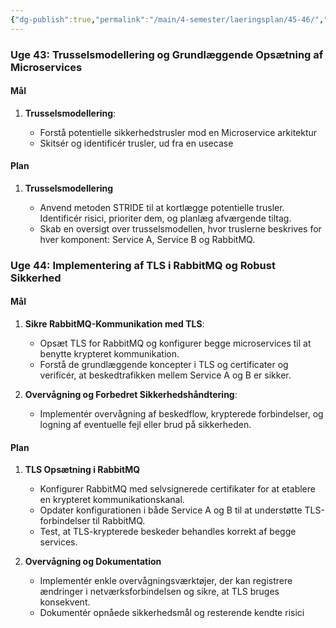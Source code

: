 ```yaml
---
{"dg-publish":true,"permalink":"/main/4-semester/laeringsplan/45-46/","created":"2024-10-31T11:25:48.310+01:00"}
---
```



### Uge 43: Trusselsmodellering og Grundlæggende Opsætning af Microservices

#### Mål

1. **Trusselsmodellering**:
    
    - Forstå potentielle sikkerhedstrusler mod en Microservice arkitektur
    - Skitsér og identificér trusler, ud fra en usecase


#### Plan

1. **Trusselsmodellering**
    
    - Anvend metoden STRIDE  til at kortlægge potentielle trusler. Identificér risici, prioriter dem, og planlæg afværgende tiltag.
    - Skab en oversigt over trusselsmodellen, hvor truslerne beskrives for hver komponent: Service A, Service B og RabbitMQ.

### Uge 44: Implementering af TLS i RabbitMQ og Robust Sikkerhed

#### Mål

1. **Sikre RabbitMQ-Kommunikation med TLS**:
    
    - Opsæt TLS for RabbitMQ og konfigurer begge microservices til at benytte krypteret kommunikation.
    - Forstå de grundlæggende koncepter i TLS og certificater og verificér, at beskedtrafikken mellem Service A og B er sikker.
2. **Overvågning og Forbedret Sikkerhedshåndtering**:
    
    - Implementér overvågning af beskedflow, krypterede forbindelser, og logning af eventuelle fejl eller brud på sikkerheden.

#### Plan

1. **TLS Opsætning i RabbitMQ**
    
    - Konfigurer RabbitMQ med selvsignerede certifikater for at etablere en krypteret kommunikationskanal.
    - Opdater konfigurationen i både Service A og B til at understøtte TLS-forbindelser til RabbitMQ.
    - Test, at TLS-krypterede beskeder behandles korrekt af begge services.
2. **Overvågning og Dokumentation**
    
    - Implementér enkle overvågningsværktøjer, der kan registrere ændringer i netværksforbindelsen og sikre, at TLS bruges konsekvent.
    - Dokumentér opnåede sikkerhedsmål og resterende kendte risici